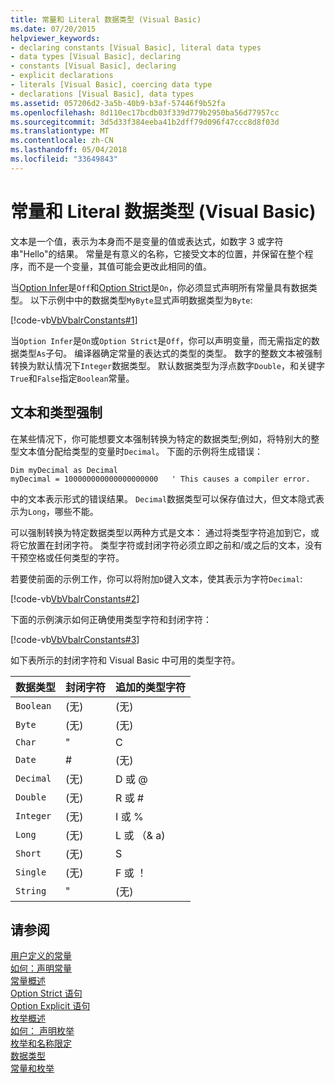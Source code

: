 ```yaml
---
title: 常量和 Literal 数据类型 (Visual Basic)
ms.date: 07/20/2015
helpviewer_keywords:
- declaring constants [Visual Basic], literal data types
- data types [Visual Basic], declaring
- constants [Visual Basic], declaring
- explicit declarations
- literals [Visual Basic], coercing data type
- declarations [Visual Basic], data types
ms.assetid: 057206d2-3a5b-40b9-b3af-57446f9b52fa
ms.openlocfilehash: 8d110ec17bcdb03f339d779b2950ba56d77957cc
ms.sourcegitcommit: 3d5d33f384eeba41b2dff79d096f47ccc8d8f03d
ms.translationtype: MT
ms.contentlocale: zh-CN
ms.lasthandoff: 05/04/2018
ms.locfileid: "33649843"
---
```

# <a name="constant-and-literal-data-types-visual-basic"></a>常量和 Literal 数据类型 (Visual Basic)
文本是一个值，表示为本身而不是变量的值或表达式，如数字 3 或字符串"Hello"的结果。 常量是有意义的名称，它接受文本的位置，并保留在整个程序，而不是一个变量，其值可能会更改此相同的值。  
  
 当[Option Infer](../../../../visual-basic/language-reference/statements/option-infer-statement.md)是`Off`和[Option Strict](../../../../visual-basic/language-reference/statements/option-strict-statement.md)是`On`，你必须显式声明所有常量具有数据类型。 以下示例中中的数据类型`MyByte`显式声明数据类型为`Byte`:  
  
 [!code-vb[VbVbalrConstants#1](../../../../visual-basic/programming-guide/language-features/constants-enums/codesnippet/VisualBasic/constant-and-literal-data-types_1.vb)]  
  
 当`Option Infer`是`On`或`Option Strict`是`Off`，你可以声明变量，而无需指定的数据类型`As`子句。 编译器确定常量的表达式的类型的类型。 数字的整数文本被强制转换为默认情况下`Integer`数据类型。 默认数据类型为浮点数字`Double`，和关键字`True`和`False`指定`Boolean`常量。  
  
## <a name="literals-and-type-coercion"></a>文本和类型强制  
 在某些情况下，你可能想要文本强制转换为特定的数据类型;例如，将特别大的整型文本值分配给类型的变量时`Decimal`。 下面的示例将生成错误：  
  
```  
Dim myDecimal as Decimal  
myDecimal = 100000000000000000000   ' This causes a compiler error.  
```  
  
 中的文本表示形式的错误结果。 `Decimal`数据类型可以保存值过大，但文本隐式表示为`Long`，哪些不能。  
  
 可以强制转换为特定数据类型以两种方式是文本： 通过将类型字符追加到它，或将它放置在封闭字符。 类型字符或封闭字符必须立即之前和/或之后的文本，没有干预空格或任何类型的字符。  
  
 若要使前面的示例工作，你可以将附加`D`键入文本，使其表示为字符`Decimal`:  
  
 [!code-vb[VbVbalrConstants#2](../../../../visual-basic/programming-guide/language-features/constants-enums/codesnippet/VisualBasic/constant-and-literal-data-types_2.vb)]  
  
 下面的示例演示如何正确使用类型字符和封闭字符：  
  
 [!code-vb[VbVbalrConstants#3](../../../../visual-basic/programming-guide/language-features/constants-enums/codesnippet/VisualBasic/constant-and-literal-data-types_3.vb)]  
  
 如下表所示的封闭字符和 Visual Basic 中可用的类型字符。  
  
|数据类型|封闭字符|追加的类型字符|  
|---|---|---|  
|`Boolean`|(无)|(无)|  
|`Byte`|(无)|(无)|  
|`Char`|"|C|  
|`Date`|#|(无)|  
|`Decimal`|(无)|D 或 @|  
|`Double`|(无)|R 或 #|  
|`Integer`|(无)|I 或 %|  
|`Long`|(无)|L 或 （& a)|  
|`Short`|(无)|S|  
|`Single`|(无)|F 或 ！|  
|`String`|"|(无)|  
  
## <a name="see-also"></a>请参阅  
 [用户定义的常量](../../../../visual-basic/programming-guide/language-features/constants-enums/user-defined-constants.md)  
 [如何：声明常量](../../../../visual-basic/programming-guide/language-features/constants-enums/how-to-declare-a-constant.md)  
 [常量概述](../../../../visual-basic/programming-guide/language-features/constants-enums/constants-overview.md)  
 [Option Strict 语句](../../../../visual-basic/language-reference/statements/option-strict-statement.md)  
 [Option Explicit 语句](../../../../visual-basic/language-reference/statements/option-explicit-statement.md)  
 [枚举概述](../../../../visual-basic/programming-guide/language-features/constants-enums/enumerations-overview.md)  
 [如何： 声明枚举](../../../../visual-basic/programming-guide/language-features/constants-enums/how-to-declare-enumerations.md)  
 [枚举和名称限定](../../../../visual-basic/programming-guide/language-features/constants-enums/enumerations-and-name-qualification.md)  
 [数据类型](../../../../visual-basic/language-reference/data-types/data-type-summary.md)  
 [常量和枚举](../../../../visual-basic/language-reference/constants-and-enumerations.md)
